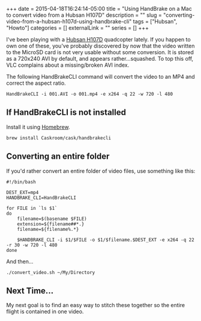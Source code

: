 +++ 
date = 2015-04-18T16:24:14-05:00
title = "Using HandBrake on a Mac to convert video from a Hubsan H107D"
description = ""
slug = "converting-video-from-a-hubsan-h107d-using-handbrake-cli" 
tags = ["Hubsan", "Howto"]
categories = []
externalLink = ""
series = []
+++

I've been playing with a [Hubsan H107D](http://www.amazon.com/Hubsan-H107D-FPV-Mini-Quadcopter/dp/B00GSNWB5K/ref=sr_1_1?ie=UTF8&qid=1429404325&sr=8-1&keywords=hubsan+h107d) quadcopter lately. If you happen to own one of these, you've probably discovered by now that the video written to the MicroSD card is not very usable without some conversion. It is stored as a 720x240 AVI by default, and appears rather...squashed. To top this off, VLC complains about a missing/broken AVI index. 

The following HandBrakeCLI command will convert the video to an MP4 and correct the aspect ratio. 

    HandBrakeCLI -i 001.AVI -o 001.mp4 -e x264 -q 22 -w 720 -l 480

## If HandBrakeCLI is not installed

Install it using [Homebrew](http://brew.sh). 

    brew install Caskroom/cask/handbrakecli

## Converting an entire folder

If you'd rather convert an entire folder of video files, use something like this: 

    #!/bin/bash

    DEST_EXT=mp4
    HANDBRAKE_CLI=HandBrakeCLI

    for FILE in `ls $1`
    do
        filename=$(basename $FILE)
        extension=${filename##*.}
        filename=${filename%.*}

        $HANDBRAKE_CLI -i $1/$FILE -o $1/$filename.$DEST_EXT -e x264 -q 22 -r 30 -w 720 -l 480
    done

And then...

    ./convert_video.sh ~/My/Directory

## Next Time...

My next goal is to find an easy way to stitch these together so the entire flight is contained in one video.